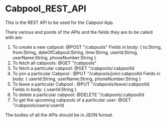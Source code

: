 # Cabpool_REST_API
This is the REST API to be used for the Cabpool App.

There various end points of the APIs and the fields they are to be called with are:

1. To create a new cabpool: @POST "/cabpools"
Fields in body:
{
  to:String,
  from:String,
  dateOfCabpool:String,
  time:String,
  userId:String,
  userName:String,
  phoneNumber:String
}
2. To fetch all cabpools: @GET "/cabpools"
3. To fetch a particular cabpool: @GET "/cabpools/:cabpoolId
4. To join a particular Cabpool : @PUT "/cabpools/join/:cabpoolId
Fields in body: 
{
  userId:String,
  userName:String,
  phoneNumber:String
}
5. To leave a particular Cabpool : @PUT "/cabpools/leave/:cabpoolId
Fields in body:
{
  userId:String
}
6. To delete a particular cabpool: @DELETE "/cabpools/:cabpoolId
7. To get the upcoming cabpools of a particular user: @GET "/cabpools/users/:userId

The bodies of all the APIs should be in JSON format.
